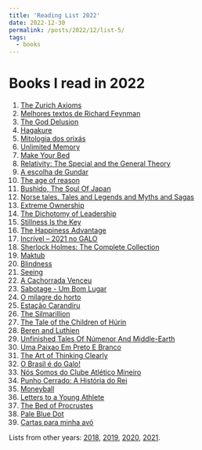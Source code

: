 ```yaml
---
title: 'Reading List 2022'
date: 2022-12-30
permalink: /posts/2022/12/list-5/
tags:
  - books
---
```


Books I read in 2022
======

1. [The Zurich Axioms][1]
2. [Melhores textos de Richard Feynman][2]
3. [The God Delusion][3]
4. [Hagakure][4]
5. [Mitologia dos orixás][5]
6. [Unlimited Memory][6]
7. [Make Your Bed][7]
8. [Relativity: The Special and the General Theory][8]
9. [A escolha de Gundar][9]
10. [The age of reason][10]
11. [Bushido, The Soul Of Japan][11]
12. [Norse tales. Tales and Legends and Myths and Sagas][12]
13. [Extreme Ownership][13]
14. [The Dichotomy of Leadership][14]
15. [Stillness Is the Key][15]
16. [The Happiness Advantage][16]
17. [Incrível – 2021 no GALO][17]
18. [Sherlock Holmes: The Complete Collection][18]
19. [Maktub][19]
20. [Blindness][20]
21. [Seeing][21]
22. [A Cachorrada Venceu][22]
23. [Sabotage - Um Bom Lugar][23]
24. [O milagre do horto][24]
25. [Estação Carandiru][25]
26. [The Silmarillion][26]
27. [The Tale of the Children of Húrin][27]
28. [Beren and Luthien][28]
29. [Unfinished Tales Of Númenor And Middle-Earth][29]
30. [Uma Paixao Em Preto E Branco][30]
31. [The Art of Thinking Clearly][31]
32. [O Brasil é do Galo!][32]
33. [Nós Somos do Clube Atlético Mineiro][33]
34. [Punho Cerrado: A História do Rei][34]
35. [Moneyball][35]
36. [Letters to a Young Athlete][36]
37. [The Bed of Procrustes][37]
38. [Pale Blue Dot][38]
39. [Cartas para minha avó][39]

Lists from other years: [2018][list1], [2019][list2], [2020][list3], [2021][list4].

[1]:https://www.amazon.com/Zurich-Axioms-reward-generations-bankers/dp/1897597495/ref=sr_1_1?crid=32O7V3DC0DIWI&keywords=Zurich+axioms&qid=1658433034&sprefix=zurich+axioms%2Caps%2C177&sr=8-1
[2]:https://www.amazon.com.br/Os-melhores-textos-Richard-Feynman-ebook/dp/B018T1255E/ref=tmm_kin_swatch_0?_encoding=UTF8&qid=&sr=
[3]:https://www.amazon.com/God-Delusion-Richard-Dawkins-ebook/dp/B003JTHWJQ/ref=tmm_kin_swatch_0?_encoding=UTF8&qid=1658433297&sr=8-1
[4]:https://www.amazon.com/Hagakure-Secret-Samurai-Yamamoto-Tsunetomo/dp/4805311983/ref=sr_1_1?crid=1AV1G6PV4CWQM&keywords=Hagakure&qid=1658433339&sprefix=hagakure%2Caps%2C169&sr=8-1
[5]:https://www.amazon.com/Mitologia-orixa%CC%81s-Portuguese-Reginaldo-Prandi/dp/8535900640/ref=sr_1_1?crid=21VHOOGXYCTQ8&keywords=Mitologia+dos+orix%C3%A1s&qid=1658433359&sprefix=mitologia+dos+orix%C3%A1s%2Caps%2C178&sr=8-1
[6]:https://www.amazon.com/Unlimited-Memory-Advanced-Strategies-Productive-ebook/dp/B00I3QS1XQ/ref=tmm_kin_swatch_0?_encoding=UTF8&qid=1658433373&sr=8-1
[7]:https://www.amazon.com/Make-Your-Bed-Little-Things/dp/1455570249/ref=sr_1_12?crid=APTW0DI89FP3&keywords=your+bed&qid=1658433408&sprefix=your+be%2Caps%2C189&sr=8-12
[8]:https://www.amazon.com/Relativity-Special-General-Theory-Anniversary/dp/0691191816/ref=sr_1_5?crid=2PHB247KGZN54&keywords=Relativity&qid=1658433437&sprefix=relativity%2Caps%2C188&sr=8-5
[9]:https://www.amazon.com/escolha-Gundar-Livro-Portuguese-ebook/dp/B07L46VC7R/ref=sr_1_1?crid=3SR4VPA8KR3Z9&keywords=A+escolha+de+Gundar&qid=1658433473&sprefix=a+escolha+de+gundar%2Caps%2C172&sr=8-1
[10]:https://www.amazon.com/Age-Reason-Thomas-Paine-Writings/dp/1603863419/ref=sr_1_1?crid=AU6MYRP8QYSQ&keywords=The+age+of+reason&qid=1658433540&sprefix=the+age+of+reason%2Caps%2C168&sr=8-1
[11]:https://www.amazon.com/Bushido-Japan-Annotated-Inazo-Nitobe/dp/B08P29D7MV/ref=sr_1_4?crid=48YETAYT0DDL&keywords=Bushido&qid=1658433555&sprefix=bushido%2Caps%2C192&sr=8-4
[12]:https://www.amazon.com/Box-N%C3%B3rdicos-melhores-contos-Portuguese-ebook/dp/B09MMMHRBX/ref=sr_1_1?crid=PLL34UMVW1OF&keywords=box+-+nordicos+os+melhores+contos+e+lendas&qid=1658433716&sprefix=box+-+n%C3%B3rdicos+os+melhores+contos+e+lendas%2Caps%2C182&sr=8-1
[13]:https://www.amazon.com/Extreme-Ownership-U-S-Navy-SEALs-ebook/dp/B0739PYQSS/ref=tmm_kin_swatch_0?_encoding=UTF8&qid=1658433772&sr=8-1
[14]:https://www.amazon.com/gp/product/B079Y51FC3/ref=dbs_a_def_rwt_hsch_vapi_tkin_p1_i3
[15]:https://www.amazon.com/Stillness-Key-Ryan-Holiday-ebook/dp/B07MJ3TDCZ/ref=sr_1_5?crid=3VD4WG3S7UPUR&keywords=ryan+holiday&qid=1658433818&s=digital-text&sprefix=ryan+holiday%2Cdigital-text%2C195&sr=1-5
[16]:https://www.amazon.com/Happiness-Advantage-Positive-Brain-Success-ebook/dp/B003F3PMYI/ref=sr_1_9?crid=2EOXWVRGCRMSM&keywords=harvard+happy&qid=1658433863&s=digital-text&sprefix=harvard+happ%2Cdigital-text%2C178&sr=1-9
[17]:https://www.amazon.com.br/Livro-Hulk-GIVANILDO-VIEIRA-SOUSA/dp/6599494129
[18]:https://www.amazon.com.br/SHERLOCK-HOLMES-Complete-Collection-Including-ebook/dp/B07N7DKHH5/ref=sr_1_2?__mk_pt_BR=%C3%85M%C3%85%C5%BD%C3%95%C3%91&crid=3KVW7EQPYILPY&keywords=Sherlock+Holmes%3A+Complete+Collection&qid=1658434045&s=books&sprefix=sherlock+holmes+complete+collection%2Cstripbooks%2C165&sr=1-2
[19]:https://www.amazon.com/Maktub-Portuguese-Paulo-Coelho-ebook/dp/B00CIXMN52/ref=sr_1_2?crid=D9N8ZAS0WQTA&keywords=Maktub&qid=1658434071&s=digital-text&sprefix=sherlock+holmes+complete+collection%2Cdigital-text%2C171&sr=1-2
[20]:https://www.amazon.com/Blindness-Harvest-Book-Jos%C3%A9-Saramago-ebook/dp/B003T0GBOM/ref=sr_1_2?_encoding=UTF8&qid=1658434113&refinements=p_27%3AJos%C3%A9+Saramago&s=digital-text&sr=1-2
[21]:https://www.amazon.com/gp/product/B003T0GBR4?ref_=dbs_m_mng_rwt_calw_tkin_1&storeType=ebooks&qid=1658434113&sr=1-2
[22]:https://www.amazon.com.br/Cachorrada-Venceu-Betinho-Marques/dp/6559321762/ref=sr_1_1?__mk_pt_BR=%C3%85M%C3%85%C5%BD%C3%95%C3%91&keywords=A+cachorrada+venceu&qid=1658434182&s=books&sr=1-1&ufe=app_do%3Aamzn1.fos.db68964d-7c0e-4bb2-a95c-e5cb9e32eb12
[23]:https://www.amazon.com.br/Sabotage-Bom-Lugar-Toni-C-ebook/dp/B00MI3CS8Y/ref=sr_1_1?__mk_pt_BR=%C3%85M%C3%85%C5%BD%C3%95%C3%91&crid=19A91IK0Q1DE3&keywords=Sabotage+-+Um+Bom+Lugar&qid=1658434208&s=books&sprefix=sabotage+-+um+bom+lugar%2Cstripbooks%2C161&sr=1-1
[24]:https://www.amazon.com.br/Milagredo-Horto-Andre-Fidusi/dp/856994201X/ref=sr_1_1?__mk_pt_BR=%C3%85M%C3%85%C5%BD%C3%95%C3%91&crid=3U19P4K4RFYMW&keywords=o+milagre+do+horto&qid=1661614567&sprefix=o+milagre+do+horto%2Caps%2C245&sr=8-1
[25]:https://www.amazon.com/Estac%CC%A7a%CC%83o-Carandiru-Portuguese-Drauzio-Varella/dp/8571648972/ref=sr_1_1?crid=W7LIQ0QT7RXF&keywords=esta%C3%A7%C3%A3o+carandiru&qid=1661615770&sprefix=esta%C3%A7%C3%A3o+carandiru%2Caps%2C204&sr=8-1
[26]:https://www.amazon.com/Silmarillion-Illustrated-J-R-R-Tolkien/dp/0063280779/ref=sr_1_1_sspa?crid=2WZ4IFMGIAQVG&keywords=silmarillion&qid=1661710605&sprefix=silmarillio%2Caps%2C235&sr=8-1-spons&psc=1&spLa=ZW5jcnlwdGVkUXVhbGlmaWVyPUEzRktWNFE2TVY1WFQmZW5jcnlwdGVkSWQ9QTA4MTkxNDcyS1dSOE1URUhJVEdGJmVuY3J5cHRlZEFkSWQ9QTEwNDYxNTFBN0VDS1FaQzg2T1Amd2lkZ2V0TmFtZT1zcF9hdGYmYWN0aW9uPWNsaWNrUmVkaXJlY3QmZG9Ob3RMb2dDbGljaz10cnVl
[27]:https://www.amazon.com/Narn-Ch%C3%AEn-H%C3%BArin-Tale-Children/dp/0007246226/ref=tmm_hrd_swatch_0?_encoding=UTF8&qid=1661710655&sr=8-1
[28]:https://www.amazon.com/Beren-Luthien-TOLKIEN/dp/0008214190/ref=tmm_hrd_swatch_0?_encoding=UTF8&qid=1661710714&sr=8-1
[29]:https://www.amazon.com/Unfinished-N%C3%BAmenor-Middle-earth-J-R-R-Tolkien/dp/0544337999/ref=sr_1_1?crid=2BFFCRC6QRQKB&keywords=unfinished+tales&qid=1661710756&sprefix=unfinished+tale%2Caps%2C197&sr=8-1
[30]:https://www.amazon.com/Uma-Paixao-Em-Preto-Branco/dp/8573587962/ref=sr_1_1?crid=2H0JUIZMUDA9T&keywords=Uma+Paixao+Em+Preto+E+Branco&qid=1661710803&sprefix=uma+paixao+em+preto+e+branco%2Caps%2C172&sr=8-1
[31]:https://www.amazon.com/Art-Thinking-Clearly-Rolf-Dobelli/dp/0062219693/ref=sr_1_1?keywords=think+clearly&qid=1667135813&qu=eyJxc2MiOiIyLjI0IiwicXNhIjoiMS43MSIsInFzcCI6IjEuODkifQ%3D%3D&sprefix=think+cl%2Caps%2C386&sr=8-1
[32]:https://www.amazon.com.br/Brasil-Galo-Atl%C3%A9tico-Bicampe%C3%A3o-Brasileiro/dp/6586818095/ref=sr_1_1?__mk_pt_BR=%C3%85M%C3%85%C5%BD%C3%95%C3%91&crid=3QRAAYHBE5IWT&keywords=o+brasil+%C3%A9+do+galo&qid=1667135873&qu=eyJxc2MiOiIwLjAwIiwicXNhIjoiMC4wMCIsInFzcCI6IjAuMDAifQ%3D%3D&s=books&sprefix=o+brasil+%C3%A9d%2Cstripbooks%2C128&sr=1-1&ufe=app_do%3Aamzn1.fos.6121c6c4-c969-43ae-92f7-cc248fc6181d
[33]:https://www.amazon.com.br/N%C3%B3s-Somos-Clube-Atl%C3%A9tico-Mineiro/dp/6586818087/ref=sr_1_1?__mk_pt_BR=%C3%85M%C3%85%C5%BD%C3%95%C3%91&crid=TI9XQAD3ZF0T&keywords=nos+somos+o+clube+atletico+mineiro&qid=1667135931&qu=eyJxc2MiOiIwLjAwIiwicXNhIjoiMC4wMCIsInFzcCI6IjAuMDAifQ%3D%3D&s=books&sprefix=nos+somos+o+clube+atletico+mineiro%2Cstripbooks%2C127&sr=1-1
[34]:https://www.amazon.com.br/Punho-Cerrado-Hist%C3%B3ria-do-Rei/dp/8595300119/ref=sr_1_1?__mk_pt_BR=%C3%85M%C3%85%C5%BD%C3%95%C3%91&crid=1N6SW7FI5QZB7&keywords=punho+cerrado&qid=1667135997&qu=eyJxc2MiOiIwLjk2IiwicXNhIjoiMC44NSIsInFzcCI6IjAuMDAifQ%3D%3D&s=books&sprefix=punho+cerrado%2Cstripbooks%2C173&sr=1-1
[35]:https://www.amazon.com.br/Moneyball-Art-Winning-Unfair-Game/dp/0393324818/ref=sr_1_2?__mk_pt_BR=%C3%85M%C3%85%C5%BD%C3%95%C3%91&crid=3SOPSHAZVDG79&keywords=Moneyball&qid=1667136062&qu=eyJxc2MiOiIxLjY0IiwicXNhIjoiMS43MCIsInFzcCI6IjEuNTgifQ%3D%3D&s=books&sprefix=moneyball%2Cstripbooks%2C151&sr=1-2&ufe=app_do%3Aamzn1.fos.6d798eae-cadf-45de-946a-f477d47705b9
[36]:https://www.amazon.com/Letters-Young-Athlete-Chris-Bosh/dp/1984881787/ref=sr_1_1?crid=T9ZBMQ0QKTX4&keywords=Letters+to+a+Young+Athlete&qid=1667136169&qu=eyJxc2MiOiIxLjc3IiwicXNhIjoiMS41NyIsInFzcCI6IjEuNjEifQ%3D%3D&sprefix=letters+to+a+young+athlete%2Caps%2C186&sr=8-1
[37]:https://www.amazon.com/gp/product/B00HTJQUH2/ref=dbs_a_def_rwt_bibl_vppi_i43
[38]:https://www.amazon.com/Pale-Blue-Dot-Vision-Future-ebook/dp/B004W0I3LW/ref=tmm_kin_swatch_0?_encoding=UTF8&qid=1667136324&sr=1-5
[39]:https://www.amazon.com.br/Cartas-para-minha-Djamila-Ribeiro-ebook/dp/B0974VY5GX/ref=tmm_kin_swatch_0?_encoding=UTF8&qid=1669480791&sr=8-1

[list1]:https://tuliofalmeida.com/posts/2018/12/list-1/
[list2]:https://tuliofalmeida.com/posts/2019/12/list-2/
[list3]:https://tuliofalmeida.com/posts/2020/12/list-3/
[list4]:https://tuliofalmeida.com/posts/2020/12/list-4/
[list5]:https://tuliofalmeida.com/posts/2022/12/list-5/
